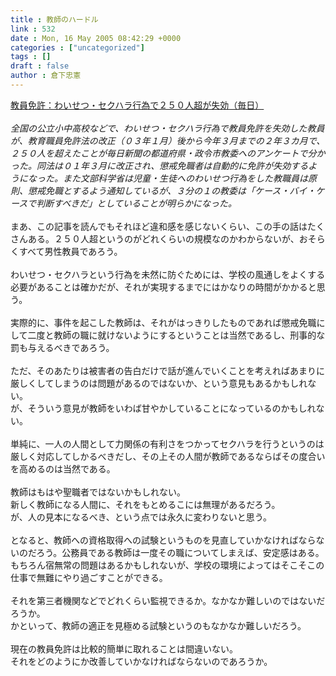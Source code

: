 ```yaml
---
title : 教師のハードル
link : 532
date : Mon, 16 May 2005 08:42:29 +0000
categories : ["uncategorized"]
tags : []
draft : false
author : 倉下忠憲
---
```


<A HREF="http://www.mainichi-msn.co.jp/shakai/wadai/news/20050515k0000m040124000c.html" TARGET="_blank">教員免許：わいせつ・セクハラ行為で２５０人超が失効（毎日）</A><BR><BR><I>全国の公立小中高校などで、わいせつ・セクハラ行為で教員免許を失効した教員が、教育職員免許法の改正（０３年１月）後から今年３月までの２年３カ月で、２５０人を超えたことが毎日新聞の都道府県・政令市教委へのアンケートで分かった。同法は０１年３月に改正され、懲戒免職者は自動的に免許が失効するようになった。また文部科学省は児童・生徒へのわいせつ行為をした教職員は原則、懲戒免職とするよう通知しているが、３分の１の教委は「ケース・バイ・ケースで判断すべきだ」としていることが明らかになった。</I><BR><BR>まあ、この記事を読んでもそれほど違和感を感じないくらい、この手の話はたくさんある。２５０人超というのがどれくらいの規模なのかわからないが、おそらくすべて男性教員であろう。<BR><BR>わいせつ・セクハラという行為を未然に防ぐためには、学校の風通しをよくする必要があることは確かだが、それが実現するまでにはかなりの時間がかかると思う。<BR><BR>実際的に、事件を起こした教師は、それがはっきりしたものであれば懲戒免職にして二度と教師の職に就けないようにするということは当然であるし、刑事的な罰も与えるべきであろう。<BR><BR>ただ、そのあたりは被害者の告白だけで話が進んでいくことを考えればあまりに厳しくしてしまうのは問題があるのではないか、という意見もあるかもしれない。<BR>が、そういう意見が教師をいわば甘やかしていることになっているのかもしれない。<BR><BR>単純に、一人の人間として力関係の有利さをつかってセクハラを行うというのは厳しく対応してしかるべきだし、その上その人間が教師であるならばその度合いを高めるのは当然である。<BR><BR>教師はもはや聖職者ではないかもしれない。<BR>新しく教師になる人間に、それをもとめるこには無理があるだろう。<BR>が、人の見本になるべき、という点では永久に変わりないと思う。<BR><BR>となると、教師への資格取得への試験というものを見直していかなければならないのだろう。公務員である教師は一度その職についてしまえば、安定感はある。もちろん宿無常の問題はあるかもしれないが、学校の環境によってはそこそこの仕事で無難にやり過ごすことができる。<BR><BR>それを第三者機関などでどれくらい監視できるか。なかなか難しいのではないだろうか。<BR>かといって、教師の適正を見極める試験というのもなかなか難しいだろう。<BR><BR>現在の教員免許は比較的簡単に取れることは間違いない。<BR>それをどのようにか改善していかなければならないのであろうか。<br><br>
